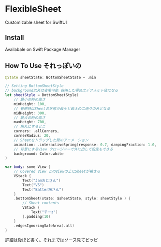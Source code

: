# FlexibleSheet

Customizable sheet for SwiftUI

## Install

Availabale on Swift Package Manager

## How To Use それっぽいの
``` Swift
@State sheetState: BottomSheetState = .min

// Setting BottomSheetStyle
// background以外は省略可能 省略した場合はデフォルト値になる
let sheetStyle = BottomSheetStyle(
    // 最小の時の高さ
    minHeight: 100,
    // 省略時はSheetの状態が最小と最大の二通りのみとなる
    midHeight: 300,
    // 最大の時の高さ
    maxHeight: 700,
    // 角丸にするとこ
    corners: .allCorners,
    cornerRadius: 20,
    // Sheetをドラッグした際のアニメーション
    animation: .interactiveSpring(response: 0.7, dampingFraction: 1.0, blendDuration: 1.0),
    // 背景にするView クロージャーで外に出して設定もできる
    background: Color.white
)

var body: some View {
    // Covered View このViewの上にSheetが被さる
    VStack {
        Text("Jamおじさん")
        Text("VS")
        Text("Batter粉さん")
    }
    .bottomSheet(state: $sheetState, style: sheetStyle ) {
        // Sheet contents
        VStack {
            Text("チーz")
        }.padding(10)
    }
    .edgesIgnoringSafeArea(.all)
}
```

詳細は後ほど書く。それまではソース見てピッピ
